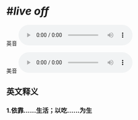 # ***\#live off*** 
英音
<audio src="./media/live off1_AAC.aac" controls="controls"></audio>

美音
<audio src="./media/live off1_AAC.aac" controls="controls"></audio>



  

英文释义
---
### 1.**依靠……生活；以吃……为生**  


